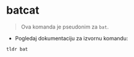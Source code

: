 # batcat

> Ova komanda je pseudonim za `bat`.

- Pogledaj dokumentaciju za izvornu komandu:

`tldr bat`
